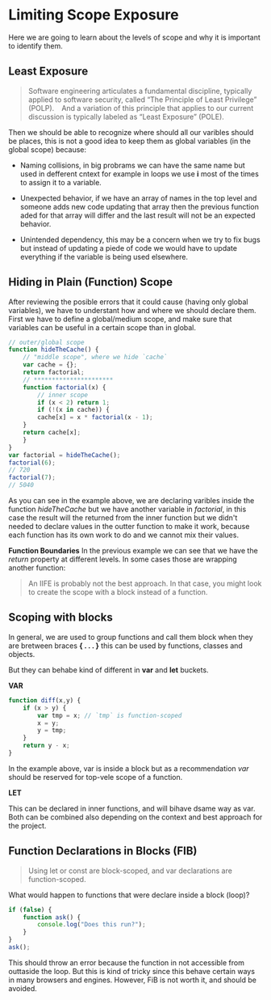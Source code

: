# Limiting Scope Exposure

Here we are going to learn about the levels of scope and why it is important to identify them. 

## Least Exposure

> Software engineering articulates a fundamental discipline, typically applied to software security, called “The Principle of Least Privilege” (POLP).   And a variation of this principle
that applies to our current discussion is typically labeled as “Least Exposure” (POLE).

Then we should be able to recognize where should all our varibles should be places, this is not a good idea to keep them as global variables (in the global scope) because: 

- Naming collisions, in big probrams we can have the same name but used in defferent cntext for example in loops we use **i** most of the times to assign it to a variable. 

- Unexpected behavior, if we have an array of names in the top level and someone adds new code updating that array then the previous function aded for that array will differ and the last result will not be an expected behavior. 

- Unintended dependency, this may be a concern when we try to fix bugs but instead of updating a piede of code we would have to update everything if the variable is being used elsewhere. 

## Hiding in Plain (Function) Scope

After reviewing the posible errors that it could cause (having only global variables), we have to understant how and where we should declare them. 
First we have to define a global/medium scope, and make sure that variables can be useful in a certain scope than in global. 

```javascript
// outer/global scope
function hideTheCache() {
    // "middle scope", where we hide `cache`
    var cache = {};
    return factorial;
    // **********************
    function factorial(x) {
        // inner scope
        if (x < 2) return 1;
        if (!(x in cache)) {
        cache[x] = x * factorial(x - 1);
    }
    return cache[x];
    }
}
var factorial = hideTheCache();
factorial(6);
// 720
factorial(7);
// 5040
```

As you can see in the example above, we are declaring varibles inside the function *hideTheCache* but we have another variable in *factorial*, in this case the result will the returned from the inner function but we didn't needed to declare values in the outter function to make it work, because each function has its own work to do and we cannot mix their values. 

**Function Boundaries**
In the previous example we can see that we have the *return* property at different levels. In some cases those are wrapping another function:

> An IIFE is probably not the
best approach. In that case, you might look to create the scope
with a block instead of a function.

## Scoping with blocks

In general, we are used to group functions and call them block when they are bretween braces **{ . . . }** this can be used by functions, classes and objects. 

But they can behabe kind of different in **var** and **let** buckets. 

**VAR**

```JAVASCRIPT
function diff(x,y) {
    if (x > y) {
        var tmp = x; // `tmp` is function-scoped
        x = y;
        y = tmp;
    }
    return y - x;
}
```
In the example above, var is inside a block but as a recommendation *var* should be reserved for top-vele scope of a function. 

**LET**

This can be declared in inner functions, and will bihave dsame way as var. Both can be combined also depending on the context and best approach for the project. 

## Function Declarations in Blocks (FIB)

> Using let or const are
block-scoped, and var declarations are function-scoped.

What would happen to functions that were declare inside a block (loop)?
```javascript
if (false) {
    function ask() {
        console.log("Does this run?");
    }
}
ask();
```
This should throw an error because the function in not accessible from outtaside the loop. But this is kind of tricky since this behave certain ways in many browsers and engines. However, FiB is not worth it, and should be avoided.